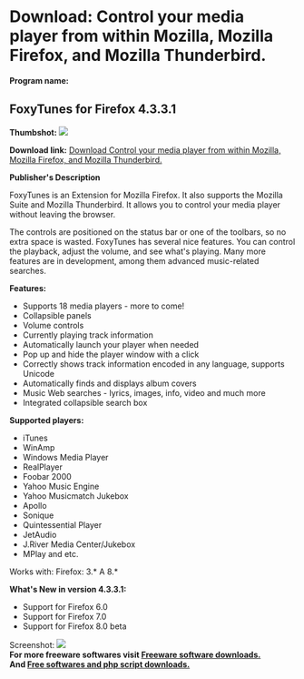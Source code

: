 # Download: Control your media player from within Mozilla, Mozilla Firefox, and Mozilla Thunderbird.

**Program name:**

## FoxyTunes for Firefox 4.3.3.1

  
**Thumbshot:** ![](http://www.freewarefiles.com/screenshot/foxytunes_md.gif)   
  
**Download link:** [Download Control your media player from within Mozilla, Mozilla Firefox, and Mozilla Thunderbird.](http://freesoftwares.boysofts.com/FoxyTunes-For-Firefox_program_15775.html)  
  


**Publisher's Description**  
  


FoxyTunes is an Extension for Mozilla Firefox. It also supports the Mozilla Suite and Mozilla Thunderbird. It allows you to control your media player without leaving the browser. 

The controls are positioned on the status bar or one of the toolbars, so no extra space is wasted. FoxyTunes has several nice features. You can control the playback, adjust the volume, and see what's playing. Many more features are in development, among them advanced music-related searches.

**Features:**

  * Supports 18 media players - more to come! 
  * Collapsible panels 
  * Volume controls 
  * Currently playing track information 
  * Automatically launch your player when needed 
  * Pop up and hide the player window with a click 
  * Correctly shows track information encoded in any language, supports Unicode 
  * Automatically finds and displays album covers 
  * Music Web searches - lyrics, images, info, video and much more 
  * Integrated collapsible search box 

**Supported players:**

  * iTunes 
  * WinAmp 
  * Windows Media Player 
  * RealPlayer 
  * Foobar 2000 
  * Yahoo Music Engine 
  * Yahoo Musicmatch Jukebox 
  * Apollo 
  * Sonique 
  * Quintessential Player 
  * JetAudio 
  * J.River Media Center/Jukebox 
  * MPlay and etc. 

Works with: Firefox: 3.* A 8.*

**What's New in version 4.3.3.1:**

  * Support for Firefox 6.0 
  * Support for Firefox 7.0 
  * Support for Firefox 8.0 beta 

  
  
Screenshot: ![](http://www.freewarefiles.com/screenshot/foxytunes.gif)   
**For more freeware softwares visit [Freeware software downloads.](http://freesoftwares.boysofts.com/)**   
**And [Free softwares and php script downloads.](http://www.boysofts.com/)**
